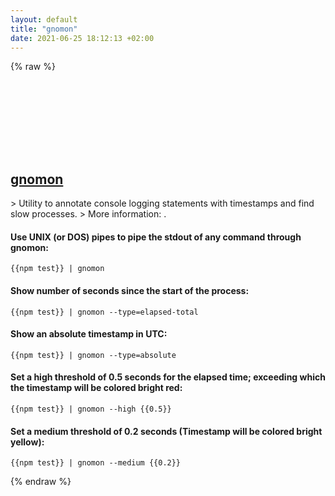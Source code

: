 ```yaml
---
layout: default
title: "gnomon"
date: 2021-06-25 18:12:13 +02:00
---
```

{% raw %}
<h2 id="gnomon">
  <a href="/en/common/gnomon.html">gnomon</a> <a href="#gnomon"><svg class="icon">
    <use href="/assets/images/unicode_sprite.svg#link" />
  </svg></a>
</h2>
> Utility to annotate console logging statements with timestamps and find slow processes.
> More information: <https://github.com/paypal/gnomon>.

#### Use UNIX (or DOS) pipes to pipe the stdout of any command through gnomon:
```shell
{{npm test}} | gnomon
```
#### Show number of seconds since the start of the process:
```shell
{{npm test}} | gnomon --type=elapsed-total
```
#### Show an absolute timestamp in UTC:
```shell
{{npm test}} | gnomon --type=absolute
```
#### Set a high threshold of 0.5 seconds for the elapsed time; exceeding which the timestamp will be colored bright red:
```shell
{{npm test}} | gnomon --high {{0.5}}
```
#### Set a medium threshold of 0.2 seconds (Timestamp will be colored bright yellow):
```shell
{{npm test}} | gnomon --medium {{0.2}}
```
{% endraw %}
